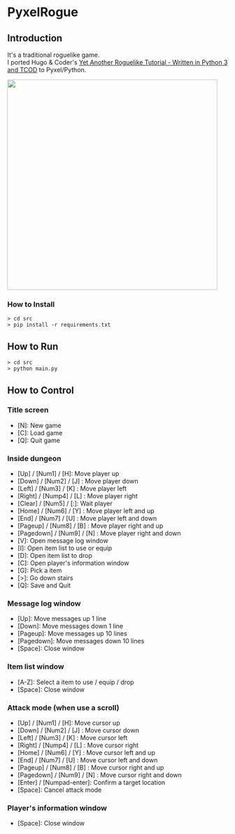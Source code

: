 # PyxelRogue

## Introduction

It's a traditional roguelike game. <br>
I ported Hugo & Coder's [Yet Another Roguelike Tutorial - Written in Python 3 and TCOD](https://rogueliketutorials.com/tutorials/tcod/v2/) to Pyxel/Python. 

<img src="https://github.com/jay-kumogata/RetroGames/blob/main/pyxel/pyxelrogue/screenshots/pyxelrogue13.gif" width="480"> 

### How to Install

	> cd src
	> pip install -r requirements.txt

## How to Run

	> cd src
	> python main.py
	
## How to Control

### Title screen

- [N\]: New game
- [C\]: Load game
- [Q\]: Quit game

### Inside dungeon 

- [Up] / [Num1] / [H]: Move player up
- [Down] / [Num2] / [J] : Move player down
- [Left] / [Num3] / [K] : Move player left
- [Right] / [Nump4] / [L] : Move player right
- [Clear] / [Num5] / [:]: Wait player
- [Home] / [Num6] / [Y] : Move player left and up
- [End] / [Num7] / [U] : Move player left and down
- [Pageup] / [Num8] / [B] : Move player right and up
- [Pagedown] / [Num9] / [N] : Move player right and down
- [V]: Open message log window
- [I]: Open item list to use or equip
- [D]: Open item list to drop
- [C]: Open player's information window
- [G]: Pick a item
- [>\]: Go down stairs
- [Q\]: Save and Quit

### Message log window 

- [Up\]: Move messages up 1 line
- [Down\]: Move messages down 1 line
- [Pageup\]: Move messages up 10 lines
- [Pagedown\]: Move messages down 10 lines
- [Space\]: Close window

### Item  list window

- [A-Z\]: Select a item to use / equip / drop 
- [Space\]: Close window

### Attack mode (when use  a scroll)

- [Up] / [Num1] / [H]: Move cursor up
- [Down] / [Num2] / [J] : Move cursor down
- [Left] / [Num3] / [K] : Move cursor left
- [Right] / [Nump4] / [L] : Move cursor right
- [Home] / [Num6] / [Y] : Move cursor left and up
- [End] / [Num7] / [U] : Move cursor left and down
- [Pageup] / [Num8] / [B] : Move cursor right and up
- [Pagedown] / [Num9] / [N] : Move cursor right and down
- [Enter] / [Numpad-enter]: Confirm a target location
- [Space\]: Cancel attack mode

### Player's information window

- [Space\]: Close window

